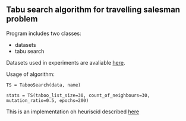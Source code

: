 ## Tabu search algorithm for travelling salesman problem

Program includes two classes:
* datasets
* tabu search

Datasets used in experiments are avaliable [here](https://wwwproxy.iwr.uni-heidelberg.de/groups/comopt/software/TSPLIB95/STSP.html).

Usage of algorithm:

`TS = TabooSearch(data, name)`

`stats = TS(taboo_list_size=30, count_of_neighbours=30, mutation_ratio=0.5, epochs=200)`

This is an implementation oh heuriscid described [here](https://en.wikipedia.org/wiki/Tabu_search)
